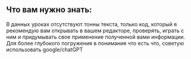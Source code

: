 ## Что вам нужно знать:
В данных уроках отсутствуют тонны текста, только код, который я рекомендую вам открывать в вашем редакторе, проверять, играть с ним и придумывать свое применение полученной вами информации. Для более глубокого погружения в понимания что есть что, советую использовать google/chatGPT
